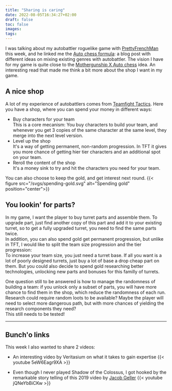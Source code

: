 ```yaml
---
title: "Sharing is caring"
date: 2022-08-05T16:34:27+02:00
draft: false
toc: false
images:
tags:
---
```


I was talking about my autobattler roguelike game with [PrettyFrenchMan](https://mobile.twitter.com/prettyfrenchman) this week, and he linked me the [Auto chess formula](https://www.a327ex.com/posts/auto_chess_formula/): a blog post with different ideas on mixing existing genres with autobattler. The vision I have for my game is quite close to the [Mothergunship X Auto chess](https://www.a327ex.com/posts/auto_chess_formula/#mothergunship) idea. An interesting read that made me think a bit more about the shop I want in my game.
<!--more-->
## A nice shop
A lot of my experience of autobattlers comes from [Teamfight Tactics](https://teamfighttactics.leagueoflegends.com). Here you have a shop, where you can spend your money in different ways:  
- Buy characters for your team  
This is a core mecanism: You buy characters to build your team, and whenever you get 3 copies of the same character at the same level, they merge into the next level version.  
- Level up the shop  
It's a way of getting permanent, non-random progression. In TFT it gives you more chance of getting hier tier characters and an additional spot on your team.
- Reroll the content of the shop  
It's a money sink to try and hit the characters you need for your team.  
  
You can also choose to keep the gold, and get interest next round.
{{< figure src="/svgs/spending-gold.svg" alt="Spending gold" position="center">}}

## You lookin' for parts?
In my game, I want the player to buy turret parts and assemble them. To upgrade part, just find another copy of this part and add it to your existing turret, so to get a fully upgraded turret, you need to find the same parts twice.  
In addition, you can also spend gold get permanent progression, but unlike in TFT, I would like to split the team size progression and the tier progression:  
To increase your team size, you just need a turret base. If all you want is a lot of poorly designed turrets, just buy a lot of base a drop cheap part on them.
But you could also decide to spend gold researching better technologies, unlocking new parts and bonuses for this familly of turrets.  

One question still to be answered is how to manage the randomness of building a team: if you unlock only a subset of parts, you will have more chance to find them in the shop, which reduce the randomness of each run.
Research could require random loots to be available? Maybe the player will need to select more dangerous path, but with more chances of yielding the research components they need?   
This still needs to be tested!

----

## Bunch'o links
This week I also wanted to share 2 videos:  
- An interesting video by Veritasium on what it takes to gain expertise
{{< youtube 5eW6Eagr9XA >}}  
  
- Even though I never played Shadow of the Colossus, I got hooked by the remarkable story telling of this 2019 video by [Jacob Geller](https://www.youtube.com/c/JacobGeller)
{{< youtube jQNeYbBiCKw >}}
  
